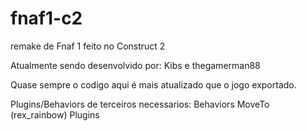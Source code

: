 # fnaf1-c2
remake de Fnaf 1 feito no Construct 2

Atualmente sendo desenvolvido por: Kibs e thegamerman88

Quase sempre o codigo aqui é mais atualizado que o jogo exportado.

  Plugins/Behaviors de terceiros necessarios: 
    Behaviors
      MoveTo (rex_rainbow)
    Plugins
    
